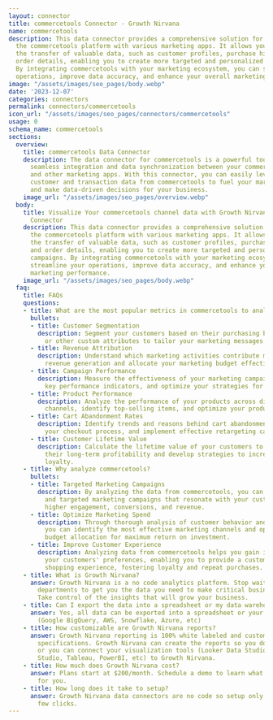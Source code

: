 ```yaml
---
layout: connector
title: commercetools Connector - Growth Nirvana
name: commercetools
description: This data connector provides a comprehensive solution for connecting
  the commercetools platform with various marketing apps. It allows you to automate
  the transfer of valuable data, such as customer profiles, purchase history, and
  order details, enabling you to create more targeted and personalized marketing campaigns.
  By integrating commercetools with your marketing ecosystem, you can streamline your
  operations, improve data accuracy, and enhance your overall marketing performance.
image: "/assets/images/seo_pages/body.webp"
date: '2023-12-07'
categories: connectors
permalink: connectors/commercetools
icon_url: "/assets/images/seo_pages/connectors/commercetools"
usage: 0
schema_name: commercetools
sections:
  overview:
    title: commercetools Data Connector
    description: The data connector for commercetools is a powerful tool that enables
      seamless integration and data synchronization between your commerce platform
      and other marketing apps. With this connector, you can easily leverage the rich
      customer and transaction data from commercetools to fuel your marketing campaigns
      and make data-driven decisions for your business.
    image_url: "/assets/images/seo_pages/overview.webp"
  body:
    title: Visualize Your commercetools channel data with Growth Nirvana's commercetools
      Connector
    description: This data connector provides a comprehensive solution for connecting
      the commercetools platform with various marketing apps. It allows you to automate
      the transfer of valuable data, such as customer profiles, purchase history,
      and order details, enabling you to create more targeted and personalized marketing
      campaigns. By integrating commercetools with your marketing ecosystem, you can
      streamline your operations, improve data accuracy, and enhance your overall
      marketing performance.
    image_url: "/assets/images/seo_pages/body.webp"
  faq:
    title: FAQs
    questions:
    - title: What are the most popular metrics in commercetools to analyze?
      bullets:
      - title: Customer Segmentation
        description: Segment your customers based on their purchasing behavior, demographics,
          or other custom attributes to tailor your marketing messages.
      - title: Revenue Attribution
        description: Understand which marketing activities contribute most to your
          revenue generation and allocate your marketing budget effectively.
      - title: Campaign Performance
        description: Measure the effectiveness of your marketing campaigns, track
          key performance indicators, and optimize your strategies for better results.
      - title: Product Performance
        description: Analyze the performance of your products across different marketing
          channels, identify top-selling items, and optimize your product offerings.
      - title: Cart Abandonment Rates
        description: Identify trends and reasons behind cart abandonment, optimize
          your checkout process, and implement effective retargeting campaigns.
      - title: Customer Lifetime Value
        description: Calculate the lifetime value of your customers to understand
          their long-term profitability and develop strategies to increase customer
          loyalty.
    - title: Why analyze commercetools?
      bullets:
      - title: Targeted Marketing Campaigns
        description: By analyzing the data from commercetools, you can create personalized
          and targeted marketing campaigns that resonate with your customers, driving
          higher engagement, conversions, and revenue.
      - title: Optimize Marketing Spend
        description: Through thorough analysis of customer behavior and campaign performance,
          you can identify the most effective marketing channels and optimize your
          budget allocation for maximum return on investment.
      - title: Improve Customer Experience
        description: Analyzing data from commercetools helps you gain insights into
          your customers' preferences, enabling you to provide a customized and seamless
          shopping experience, fostering loyalty and repeat purchases.
    - title: What is Growth Nirvana?
      answer: Growth Nirvana is a no code analytics platform. Stop waiting for other
        departments to get you the data you need to make critical business decisions.
        Take control of the insights that will grow your business.
    - title: Can I export the data into a spreadsheet or my data warehouse?
      answer: Yes, all data can be exported into a spreadsheet or your data warehouse
        (Google BigQuery, AWS, Snowflake, Azure, etc)
    - title: How customizable are Growth Nirvana reports?
      answer: Growth Nirvana reporting is 100% white labeled and customized to your
        specifications. Growth Nirvana can create the reports so you don’t have to
        or you can connect your visualization tools (Looker Data Studio/Google Data
        Studio, Tableau, PowerBI, etc) to Growth Nirvana.
    - title: How much does Growth Nirvana cost?
      answer: Plans start at $200/month. Schedule a demo to learn what plan is best
        for you.
    - title: How long does it take to setup?
      answer: Growth Nirvana data connectors are no code so setup only requires a
        few clicks.
---
```

